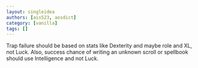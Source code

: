 ```yaml
---
layout: singleidea
authors: [ais523, aosdict]
category: [vanilla]
tags: []
---
```

Trap failure should be based on stats like Dexterity and maybe role and XL, not Luck. Also, success chance of writing an unknown scroll or spellbook should use Intelligence and not Luck.
